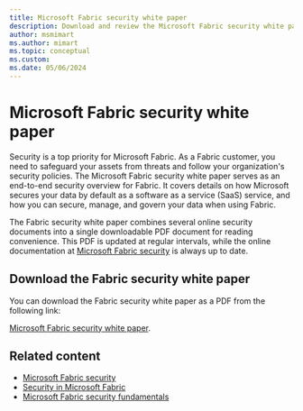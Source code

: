 ```yaml
---
title: Microsoft Fabric security white paper
description: Download and review the Microsoft Fabric security white paper to get an understanding of the security features and capabilities of Microsoft Fabric.
author: msmimart
ms.author: mimart
ms.topic: conceptual
ms.custom:
ms.date: 05/06/2024
---
```


# Microsoft Fabric security white paper

Security is a top priority for Microsoft Fabric. As a Fabric customer, you need to safeguard your assets from threats and follow your organization's security policies. The Microsoft Fabric security white paper serves as an end-to-end security overview for Fabric. It covers details on how Microsoft secures your data by default as a software as a service (SaaS) service, and how you can secure, manage, and govern your data when using Fabric.

The Fabric security white paper combines several online security documents into a single downloadable PDF document for reading convenience. This PDF is updated at regular intervals, while the online documentation at [Microsoft Fabric security](/fabric/security/) is always up to date.

## Download the Fabric security white paper

You can download the Fabric security white paper as a PDF from the following link:

[Microsoft Fabric security white paper](https://aka.ms/fabricsecuritywhitepaper).

## Related content

* [Microsoft Fabric security](/fabric/security/)
* [Security in Microsoft Fabric](security-overview.md)
* [Microsoft Fabric security fundamentals](security-fundamentals.md)
